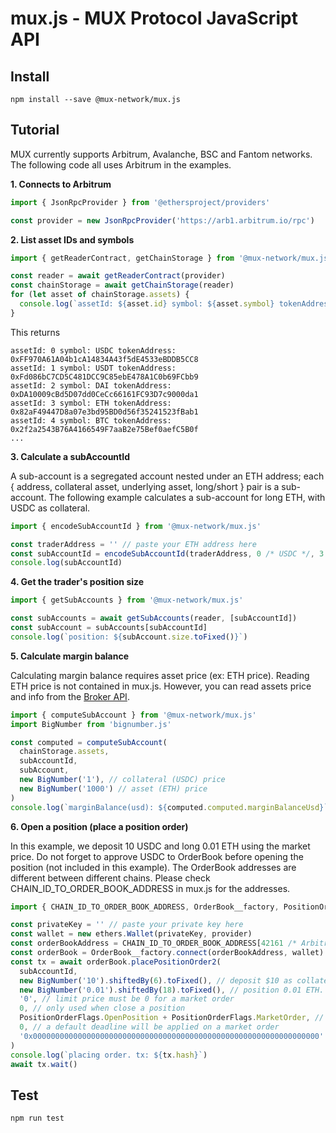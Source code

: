 # mux.js - MUX Protocol JavaScript API

## Install

```
npm install --save @mux-network/mux.js
```

## Tutorial

MUX currently supports Arbitrum, Avalanche, BSC and Fantom networks. The following code all uses Arbitrum in the examples.

**1. Connects to Arbitrum**

```js
import { JsonRpcProvider } from '@ethersproject/providers'

const provider = new JsonRpcProvider('https://arb1.arbitrum.io/rpc')
```

**2. List asset IDs and symbols**

```js
import { getReaderContract, getChainStorage } from '@mux-network/mux.js'

const reader = await getReaderContract(provider)
const chainStorage = await getChainStorage(reader)
for (let asset of chainStorage.assets) {
  console.log(`assetId: ${asset.id} symbol: ${asset.symbol} tokenAddress: ${asset.tokenAddress}`)
}
```

This returns

```
assetId: 0 symbol: USDC tokenAddress: 0xFF970A61A04b1cA14834A43f5dE4533eBDDB5CC8
assetId: 1 symbol: USDT tokenAddress: 0xFd086bC7CD5C481DCC9C85ebE478A1C0b69FCbb9
assetId: 2 symbol: DAI tokenAddress: 0xDA10009cBd5D07dd0CeCc66161FC93D7c9000da1
assetId: 3 symbol: ETH tokenAddress: 0x82aF49447D8a07e3bd95BD0d56f35241523fBab1
assetId: 4 symbol: BTC tokenAddress: 0x2f2a2543B76A4166549F7aaB2e75Bef0aefC5B0f
...
```

**3. Calculate a subAccountId**

A sub-account is a segregated account nested under an ETH address; each { address, collateral asset, underlying asset, long/short } pair is a sub-account. The following example calculates a sub-account for long ETH, with USDC as collateral.

```js
import { encodeSubAccountId } from '@mux-network/mux.js'

const traderAddress = '' // paste your ETH address here
const subAccountId = encodeSubAccountId(traderAddress, 0 /* USDC */, 3 /* ETH */, true /* long */)
console.log(subAccountId)
```

**4. Get the trader's position size**

```js
import { getSubAccounts } from '@mux-network/mux.js'

const subAccounts = await getSubAccounts(reader, [subAccountId])
const subAccount = subAccounts[subAccountId]
console.log(`position: ${subAccount.size.toFixed()}`)
```

**5. Calculate margin balance**

Calculating margin balance requires asset price (ex: ETH price). Reading ETH price is not contained in mux.js. However, you can read assets price and info from the  [Broker API](https://app.mux.network/api/liquidityAsset).

```js
import { computeSubAccount } from '@mux-network/mux.js'
import BigNumber from 'bignumber.js'

const computed = computeSubAccount(
  chainStorage.assets,
  subAccountId,
  subAccount,
  new BigNumber('1'), // collateral (USDC) price
  new BigNumber('1000') // asset (ETH) price
)
console.log(`marginBalance(usd): ${computed.computed.marginBalanceUsd}`)
```

**6. Open a position (place a position order)**

In this example, we deposit 10 USDC and long 0.01 ETH using the market price. Do not forget to approve USDC to OrderBook before opening the position (not included in this example). The OrderBook addresses are different between different chains. Please check CHAIN_ID_TO_ORDER_BOOK_ADDRESS in mux.js for the addresses.

```js
import { CHAIN_ID_TO_ORDER_BOOK_ADDRESS, OrderBook__factory, PositionOrderFlags } from '@mux-network/mux.js'

const privateKey = '' // paste your private key here
const wallet = new ethers.Wallet(privateKey, provider)
const orderBookAddress = CHAIN_ID_TO_ORDER_BOOK_ADDRESS[42161 /* Arbitrum chain ID */]
const orderBook = OrderBook__factory.connect(orderBookAddress, wallet)
const tx = await orderBook.placePositionOrder2(
  subAccountId,
  new BigNumber('10').shiftedBy(6).toFixed(), // deposit $10 as collateral. USDC.decimals = 6
  new BigNumber('0.01').shiftedBy(18).toFixed(), // position 0.01 ETH. decimals is always 18
  '0', // limit price must be 0 for a market order
  0, // only used when close a position
  PositionOrderFlags.OpenPosition + PositionOrderFlags.MarketOrder, // check PositionOrderFlags for details
  0, // a default deadline will be applied on a market order
  '0x0000000000000000000000000000000000000000000000000000000000000000' // an empty referral code
)
console.log(`placing order. tx: ${tx.hash}`)
await tx.wait()
```

## Test

```
npm run test
```
